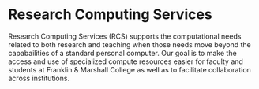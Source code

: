 
# Research Computing Services

Research Computing Services (RCS) supports the computational needs related to both research and teaching 
when those needs move beyond the capabailities of a standard personal computer.
Our goal is to make the access and use of specialized compute resources easier for faculty and students 
at Franklin & Marshall College as well as to facilitate collaboration across institutions.